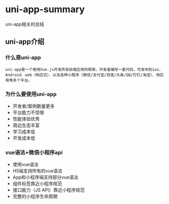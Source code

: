 # uni-app-summary
uni-app相关的总结

## uni-app介绍
### 什么是uni-app
```
uni-app是一个使用Vue.js开发所有前端应用的框架，开发者编写一套代码，可发布到ios、Android、web（响应式）、以及各种小程序（微信/支付宝/百度/头条/QQ/钉钉/淘宝）、快应用等多个平台。
```
### 为什么要使用uni-app
- 开发者/案例数量更多
- 平台能力不受限
- 性能体验优秀
- 周边生态丰富
- 学习成本低
- 开发成本低

### vue语法+微信小程序api
- 使用vue语法
- H5端支持所有的vue语法
- App和小程序端支持部分vue语法
- 组件标签靠近小程序规范
- 接口能力（JS API）靠近小程序规范
- 完整的小程序生命周期

